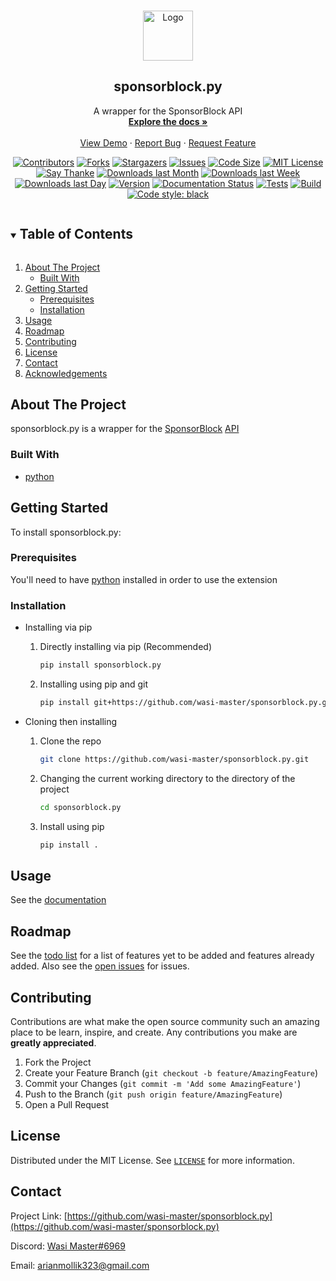 <!-- markdownlint-disable-file MD033-->

<!-- PROJECT LOGO -->
<br/>
<p align="center">
  <a href="https://github.com/wasi-master/sponsorblock.py">
    <img src="https://raw.githubusercontent.com/wasi-master/sponsorblock.py/main/images/logo.png" alt="Logo" width="80" height="80">
  </a>

  <h2 align="center">sponsorblock.py</h2>

  <p align="center">
    A wrapper for the SponsorBlock API
    <br />
    <a href="https://sponsorblockpy.readthedocs.io/en/latest/"><strong>Explore the docs »</strong></a>
    <br />
    <br />
    <a href="https://github.com/wasi-master/sponsorblock.py/blob/main/demo.md">View Demo</a>
    ·
    <a href="https://github.com/wasi-master/sponsorblock.py/issues">Report Bug</a>
    ·
    <a href="https://github.com/wasi-master/sponsorblock.py/issues">Request Feature</a>
  </p>
</p>

<p align="center">
   <a href="https://github.com/wasi-master/sponsorblock.py/graphs/contributors"><img src="https://img.shields.io/github/contributors/wasi-master/sponsorblock.py.svg?style=flat" alt="Contributors"></a>
   <a href="https://github.com/wasi-master/sponsorblock.py/network/members"><img src="https://img.shields.io/github/forks/wasi-master/sponsorblock.py.svg?style=flat" alt="Forks"></a>
   <a href="https://github.com/wasi-master/sponsorblock.py/stargazers"><img src="https://img.shields.io/github/stars/wasi-master/sponsorblock.py.svg?style=flat" alt="Stargazers"></a>
   <a href="https://github.com/wasi-master/sponsorblock.py/issues"><img src="https://img.shields.io/github/issues/wasi-master/sponsorblock.py.svg?style=flat" alt="Issues"></a>
   <a href="https://github.com/wasi-master/sponsorblock.py"><img src="https://img.shields.io/github/languages/code-size/wasi-master/sponsorblock.py.svg?style=flat" alt="Code Size"></a>
   <a href="https://github.com/wasi-master/sponsorblock.py/blob/master/LICENSE"><img src="https://img.shields.io/github/license/wasi-master/sponsorblock.py.svg?style=flat" alt="MIT License"></a>
   <a href="https://saythanks.io/to/arianmollik323@gmail.com"><img src="https://img.shields.io/badge/Say%20Thanks-!-1EAEDB.svg" alt="Say Thanke"></a>
   <a href="https://pypistats.org/packages/sponsorblock.py"><img src="https://img.shields.io/pypi/dm/sponsorblock.py.svg?style=flat" alt="Downloads last Month"></a>
   <a href="https://pypistats.org/packages/sponsorblock.py"><img src="https://img.shields.io/pypi/dw/sponsorblock.py.svg?style=flat" alt="Downloads last Week"></a>
   <a href="https://pypistats.org/packages/sponsorblock.py"><img src="https://img.shields.io/pypi/dd/sponsorblock.py.svg?style=flat" alt="Downloads last Day"></a>
   <a href="https://pypi.org/project/sponsorblock.py/#history"><img src="https://img.shields.io/pypi/v/sponsorblock.py.svg" alt="Version"></a>
   <a href='https://sponsorblockpy.readthedocs.io/en/latest/?badge=latest'><img src='https://readthedocs.org/projects/sponsorblockpy/badge/?version=latest' alt='Documentation Status' /></a>
   <a href="https://github.com/wasi-master/sponsorblock.py/actions/workflows/python-app.yml"><img src="https://img.shields.io/github/workflow/status/wasi-master/sponsorblock.py/Python%20application.svg?label=tests" alt="Tests"></a>
   <a href="https://github.com/wasi-master/sponsorblock.py/actions/workflows/python-publish.yml"><img src="https://img.shields.io/github/workflow/status/wasi-master/sponsorblock.py/Upload%20Python%20Package.svg?label=build" alt="Build"></a>
   <a href="https://github.com/psf/black"><img src="https://img.shields.io/badge/code%20style-black-000000.svg" alt="Code style: black"></a>
</p>

<!-- TABLE OF CONTENTS -->
<details open="open">
  <summary><h2 style="display: inline-block">Table of Contents</h2></summary>
  <ol>
    <li>
      <a href="#about-the-project">About The Project</a>
      <ul>
        <li><a href="#built-with">Built With</a></li>
      </ul>
    </li>
    <li>
      <a href="#getting-started">Getting Started</a>
      <ul>
        <li><a href="#prerequisites">Prerequisites</a></li>
        <li><a href="#installation">Installation</a></li>
      </ul>
    </li>
    <li><a href="#usage">Usage</a></li>
    <li><a href="#roadmap">Roadmap</a></li>
    <li><a href="#contributing">Contributing</a></li>
    <li><a href="#license">License</a></li>
    <li><a href="#contact">Contact</a></li>
    <li><a href="#acknowledgements">Acknowledgements</a></li>
  </ol>
</details>

<!-- ABOUT THE PROJECT -->
## About The Project

sponsorblock.py is a wrapper for the [SponsorBlock](https://sponsor.ajay.app) [API](https://wiki.sponsor.ajay.app/index.php/API_Docs)

### Built With

* [python](https://www.python.org)

<!-- GETTING STARTED -->
## Getting Started

To install sponsorblock.py:

### Prerequisites

You'll need to have [python](https://www.python.org) installed in order to use the extension

### Installation

* Installing via pip
  1. Directly installing via pip (Recommended)

     ```sh
     pip install sponsorblock.py
     ```

  2. Installing using pip and git

     ```sh
     pip install git+https://github.com/wasi-master/sponsorblock.py.git
     ```

* Cloning then installing
  1. Clone the repo

     ```sh
     git clone https://github.com/wasi-master/sponsorblock.py.git
     ```

  2. Changing the current working directory to the directory of the project

     ```sh
     cd sponsorblock.py
     ```

  3. Install using pip

     ```sh
     pip install .
     ```

<!-- USAGE EXAMPLES -->
## Usage

See the [documentation](https://sponsorblockpy.readthedocs.io/en/latest/)

## Roadmap

See the [todo list](https://github.com/wasi-master/sponsorblock.py/blob/main/TODO.md) for a list of features yet to be added and features already added.
Also see the [open issues](https://github.com/wasi-master/sponsorblock.py/issues) for issues.

<!-- CONTRIBUTING -->
## Contributing

Contributions are what make the open source community such an amazing place to be learn, inspire, and create. Any contributions you make are **greatly appreciated**.

1. Fork the Project
2. Create your Feature Branch (`git checkout -b feature/AmazingFeature`)
3. Commit your Changes (`git commit -m 'Add some AmazingFeature'`)
4. Push to the Branch (`git push origin feature/AmazingFeature`)
5. Open a Pull Request

<!-- LICENSE -->
## License

Distributed under the MIT License. See [`LICENSE`](LICENSE) for more information.

<!-- CONTACT -->
## Contact

Project Link: [https://github.com/wasi-master/sponsorblock.py](https://github.com/wasi-master/sponsorblock.py)

Discord: [Wasi Master#6969](https://discord.com/users/723234115746398219)

Email: [arianmollik323@gmail.com](mailto:arianmollik323@gmail.com)
